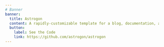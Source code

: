 ```yaml
---
# Banner
banner:
  title: Astrogon
  content: A rapidly-customizable template for a blog, documentation, and more.
  button:
    label: See the Code
    link: https://github.com/astrogon/astrogon
---
```

